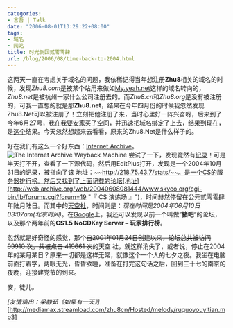 ```yaml
---
categories:
- 言吾 | Talk
date: "2006-08-01T13:29:22+08:00"
tags:
- 域名
- 网站
title: 时光倒回贰零零肆
url: /blog/2006/08/time-back-to-2004.html
---
```

这两天一直在考虑关于域名的问题，我依稀记得当年想注册**Zhu8**相关的域名的时候，发现*Zhu8.com*是被某个站用来做如[My.yeah.net](http://my.yeah.net/ "网易域名转向")这样的域名转向的，*Zhu8.net*是被杭州一家什么公司注册去的。而*Zhu8.cn*和*Zhu8.org*是没有被注册的，可我一直想的就是那**Zhu8.net**，结果在今年四月份的时候我忽然发现Zhu8.Net可以被注册了！立刻把他注册了来，当时心里好一阵兴奋呀，后来到了今年6月27号，我在[我要安家](http://www.512j.com/ "我要安家")买了空间，并迅速把域名绑定了上去，结果到现在，是[这个][1]结果。今天忽然想起来去看看，原来的Zhu8.Net是什么样子的。
<!--more-->

好在我们有这么一个好东西：[Internet Archive](http://web.archive.org/collections/web.html "The Internet Archive Wayback Machine puts the history of the World Wide Web at your fingertips.")。<span class="right">![The Internet Archive Wayback Machine](/images/waybackmachine.png "The Internet Archive Wayback Machine")</span>
尝试了一下，发现竟然有[记录](http://web.archive.org/web/20050202165727/http://chenjun.com// "Feb 02, 2005")！可是半天打不开，查看了一下源代码，然后用EditPlus打开，发现是一个2004年10月31日的记录，被指向了[该](http://mediamax.streamload.com/zhu8cn/Hosted/web/Noname1.html "CS 1.5 NoCDKey Server&玩家排行榜")
地址：~~http://218.75.43.7/stats/~~。是一个CS的服务器排行榜。然后又找到了上面记载的论坛[地址](http://web.archive.org/web/20040608081444/www.skyco.org/cgi-bin/lb/forums.cgi?forum=19 "『 CS 演练场 』")，时间赫然停留在公元贰零零肆年陆月陆日。而其中的[天空社](http://web.archive.org/web/20040609190650/www.skyco.org/cgi-bin/lb/leoboard.cgi "天空 社")，时间则是：*现在时间是2004年06月10日 03:07am(北京时间)*。在[Google](http://www.google.com/search?hl=zh-CN&newwindow=1&q=site%3A218.75.43.7&lr= "site:218.75.43.7&Google 搜索")上，我还可以发现以前一个叫做”**猪吧**“的论坛，以及那个两年前的**CS1.5 NoCDKey Server – 玩家排行榜**。

忽然就是好奇怪的感觉，那个~~自2001年01月24日创建以来，论坛总共被访问 99910 次，共被点击 419661 次~~的天空
社，就这样消失了，或者说，停止在2004年的某月某日？原来一切都是这样无常，就像这个一个人的七夕之夜。我坐在电脑前面打着字，两眼无光，昏昏欲睡，准备在打完这句话之后，回到三十七的南京的夜晚，迎接建党节的到来。

安，徒儿。

*[友情演出：梁静茹《如果有一天》]*[http://mediamax.streamload.com/zhu8cn/Hosted/melody/ruguoyouyitian.mp3]

 [1]: https://zhu8.net/blog/2006/07/google-ban-zhu8-net.html "我被Google封了？"